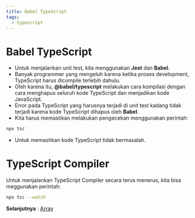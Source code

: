 ```yaml
---
title: Babel TypeScript
tags:
  - typescript
---
```


# Babel TypeScript

- Untuk menjalankan unit test, kita menggunakan **Jest** dan **Babel**.
- Banyak programmer yang mengeluh karena ketika proses development, TypeScript harus dicompile terlebih dahulu.
- Oleh karena itu, **@babel/typescript** melakukan cara kompilasi dengan cara menghapus seluruh kode TypeScript dan menjadikan kode JavaScript.
- Error pada TypeScript yang harusnya terjadi di unit test kadang tidak terjadi karena kode TypeScript dihapus oleh **Babel**.
- Kita harus memastikan melakukan pengecekan menggunakan perintah:

```bash
npx tsc
```

- Untuk memastikan kode TypeScript tidak bermasalah.

# TypeScript Compiler

Untuk menjalankan TypeScript Compiler secara terus menerus, kita bisa meggunakan perintah:

```bash
npx tsc --watch
```

**Selanjutnya** : [Array](/backend/typescript/array.md)
